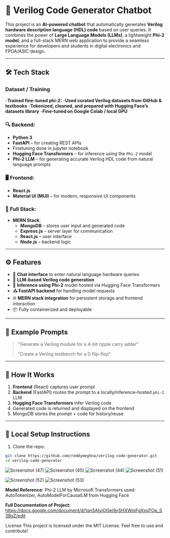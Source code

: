 # 🤖 Verilog Code Generator Chatbot

This project is an **AI-powered chatbot** that automatically generates **Verilog hardware description language (HDL) code** based on user queries. It combines the power of **Large Language Models (LLMs)**, a lightweight **Phi-2 model**, and a full-stack MERN web application to provide a seamless experience for developers and students in digital electronics and FPGA/ASIC design.

---

## 🛠️ Tech Stack



### Dataset / Training 
-**Trained fine-tuned phi-2:**
-**Used curated Verilog datasets from GitHub & textbooks**
-**Tokenized, cleaned, and prepared with Hugging Face’s datasets library**
-**Fine-tuned on Google Colab / local GPU**

### 🔍 Backend:
- **Python 3**
- **FastAPI** – for creating REST APIs
- Finetuning done in jupyter notebook
- **Hugging Face Transformers** – for inference using the `Phi-2` model
- **Phi-2 LLM** – for generating accurate Verilog HDL code from natural language prompts

### 🖥️ Frontend:
- **React.js**
- **Material UI (MUI)** – for modern, responsive UI components

### 🧠 Full Stack:
- **MERN Stack**:
  - **MongoDB** – stores user input and generated code
  - **Express.js** – server layer for communication
  - **React.js** – user interface
  - **Node.js** – backend logic

---

## ⚙️ Features

- 🧾 **Chat interface** to enter natural language hardware queries
- 🔁 **LLM-based Verilog code generation**
- 🧠 **Inference using Phi-2** model hosted via Hugging Face Transformers
- 📤 **FastAPI backend** for handling model requests
- 🌐 **MERN stack integration** for persistent storage and frontend interaction
- 📦 Fully containerized and deployable

---

## 💬 Example Prompts

> "Generate a Verilog module for a 4-bit ripple carry adder"  
>  
> "Create a Verilog testbench for a D flip-flop"

---

## 🚀 How It Works

1. **Frontend** (React) captures user prompt
2. **Backend** (FastAPI) routes the prompt to a locally/inference-hosted `phi-2` LLM
3. **Hugging Face Transformers** infer Verilog code
4. Generated code is returned and displayed on the frontend
5. MongoDB stores the prompt + code for history/reuse

---

## 🧪 Local Setup Instructions

1. Clone the repo:

```bash
git clone https://github.com/reddymeghna/verilog-code-generator.git
cd verilog-code-generator
```

![Screenshot (47)](https://github.com/user-attachments/assets/2244e7f0-7d7c-4347-ac39-fd1f0fc3031e)
![Screenshot (45)](https://github.com/user-attachments/assets/10a39432-e945-4ec6-9771-0c23bbf370cd)
![Screenshot (44)](https://github.com/user-attachments/assets/902b89b5-dc08-40eb-9508-36a756be5f80)
![Screenshot (51)](https://github.com/user-attachments/assets/bd1ebdee-3f0c-40f4-8481-4525931f6aaf)

![Screenshot (52)](https://github.com/user-attachments/assets/47bcac7d-b0e0-467d-9f0b-6a9091b0de70)
![Screenshot (53)](https://github.com/user-attachments/assets/768ef7ad-ca7c-4d07-bcde-4358542ceba8)



**Model Reference:**
Phi-2 LLM by Microsoft
Transformers used: AutoTokenizer, AutoModelForCausalLM from Hugging Face


**Full Documentation of Project:** https://docs.google.com/document/d/1qn5AIyiOGei9ySHXWmFgXxqTOp_S3BsZ/edit


License
This project is licensed under the MIT License. Feel free to use and contribute!
